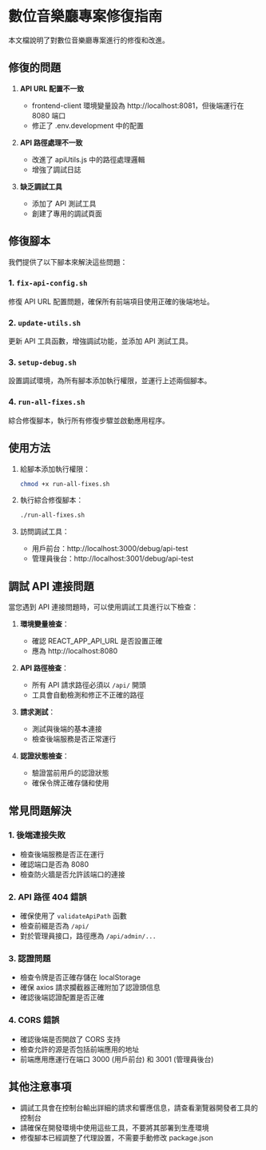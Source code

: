 # 數位音樂廳專案修復指南

本文檔說明了對數位音樂廳專案進行的修復和改進。

## 修復的問題

1. **API URL 配置不一致**
   - frontend-client 環境變量設為 http://localhost:8081，但後端運行在 8080 端口
   - 修正了 .env.development 中的配置

2. **API 路徑處理不一致**
   - 改進了 apiUtils.js 中的路徑處理邏輯
   - 增強了調試日誌

3. **缺乏調試工具**
   - 添加了 API 測試工具
   - 創建了專用的調試頁面

## 修復腳本

我們提供了以下腳本來解決這些問題：

### 1. `fix-api-config.sh`
修復 API URL 配置問題，確保所有前端項目使用正確的後端地址。

### 2. `update-utils.sh`
更新 API 工具函數，增強調試功能，並添加 API 測試工具。

### 3. `setup-debug.sh`
設置調試環境，為所有腳本添加執行權限，並運行上述兩個腳本。

### 4. `run-all-fixes.sh`
綜合修復腳本，執行所有修復步驟並啟動應用程序。

## 使用方法

1. 給腳本添加執行權限：
   ```bash
   chmod +x run-all-fixes.sh
   ```

2. 執行綜合修復腳本：
   ```bash
   ./run-all-fixes.sh
   ```

3. 訪問調試工具：
   - 用戶前台：http://localhost:3000/debug/api-test
   - 管理員後台：http://localhost:3001/debug/api-test

## 調試 API 連接問題

當您遇到 API 連接問題時，可以使用調試工具進行以下檢查：

1. **環境變量檢查**：
   - 確認 REACT_APP_API_URL 是否設置正確
   - 應為 http://localhost:8080

2. **API 路徑檢查**：
   - 所有 API 請求路徑必須以 `/api/` 開頭
   - 工具會自動檢測和修正不正確的路徑

3. **請求測試**：
   - 測試與後端的基本連接
   - 檢查後端服務是否正常運行

4. **認證狀態檢查**：
   - 驗證當前用戶的認證狀態
   - 確保令牌正確存儲和使用

## 常見問題解決

### 1. 後端連接失敗
- 檢查後端服務是否正在運行
- 確認端口是否為 8080
- 檢查防火牆是否允許該端口的連接

### 2. API 路徑 404 錯誤
- 確保使用了 `validateApiPath` 函數
- 檢查前綴是否為 `/api/`
- 對於管理員接口，路徑應為 `/api/admin/...`

### 3. 認證問題
- 檢查令牌是否正確存儲在 localStorage
- 確保 axios 請求攔截器正確附加了認證頭信息
- 確認後端認證配置是否正確

### 4. CORS 錯誤
- 確認後端是否開啟了 CORS 支持
- 檢查允許的源是否包括前端應用的地址
- 前端應用應運行在端口 3000 (用戶前台) 和 3001 (管理員後台)

## 其他注意事項

- 調試工具會在控制台輸出詳細的請求和響應信息，請查看瀏覽器開發者工具的控制台
- 請確保在開發環境中使用這些工具，不要將其部署到生產環境
- 修復腳本已經調整了代理設置，不需要手動修改 package.json
